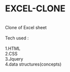 # EXCEL-CLONE
<br>
Clone of Excel sheet
<br>
<br>
Tech used :<br>
<br>
       1.HTML<br>
       2.CSS<br>
       3.Jquery<br>
       4.data structures(concepts)

